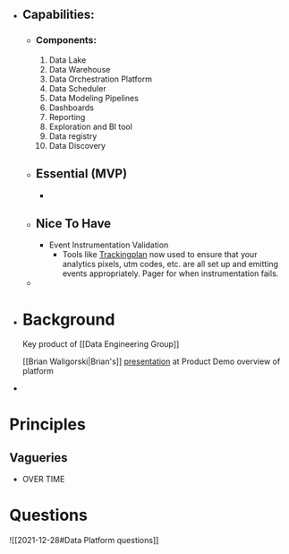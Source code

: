- ## Capabilities:
	- ### Components:
	  1. Data Lake
	  2. Data Warehouse
	  3. Data Orchestration Platform
	  4. Data Scheduler
	  5. Data Modeling Pipelines
	  6. Dashboards
	  7. Reporting
	  8. Exploration and BI tool
	  9. Data registry
	  10. Data Discovery
	- ## Essential (MVP)
		-
	- ## Nice To Have
		- Event Instrumentation Validation
			- Tools like [Trackingplan](https://www.trackingplan.com/) now used to ensure that your analytics pixels, utm codes, etc. are all set up and emitting events appropriately. Pager for when instrumentation fails.
	-
- # Background
  Key product of [[Data Engineering Group]] 
  
  [[Brian Waligorski|Brian's]] [presentation](https://docs.google.com/presentation/d/1PqxpdOtREGguJc-X3wjd861y2yjdzeEP9YVZCq6WzPs/edit?usp=sharing) at Product Demo overview of platform
-
# Principles
## Vagueries
- OVER TIME
# Questions
![[2021-12-28#Data Platform questions]]
